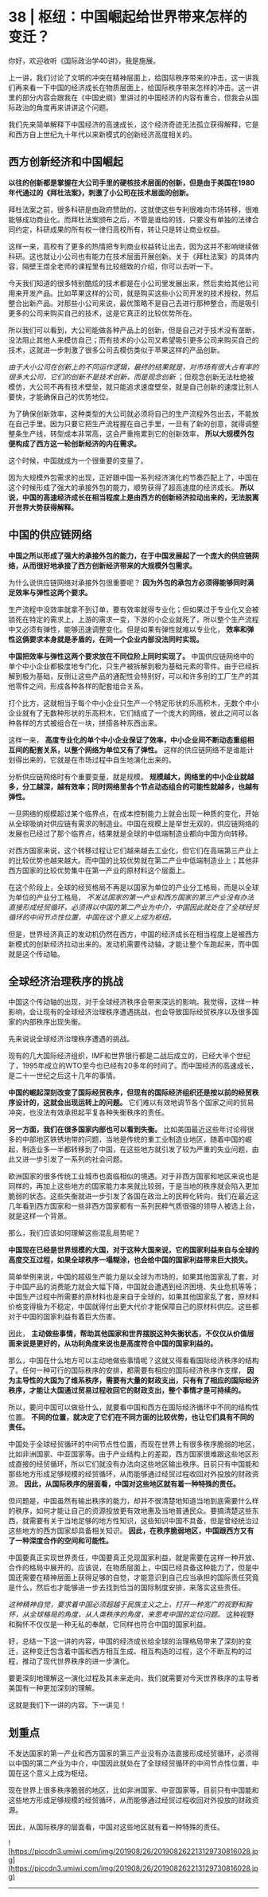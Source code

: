 # 38 | 枢纽：中国崛起给世界带来怎样的变迁？

你好，欢迎收听《国际政治学40讲》，我是施展。

上一讲，我们讨论了文明的冲突在精神层面上，给国际秩序带来的冲击，这一讲我们再来看一下中国的经济成长在物质层面上，给国际秩序带来怎样的冲击。这一讲里的部分内容会跟我在《中国史纲》里讲过的中国经济的内容有重合，但我会从国际政治的角度再来讲讲这个问题。

我们先来简单解释下中国经济的高速成长，这个经济奇迹无法孤立获得解释，它是和西方自上世纪九十年代以来新模式的创新经济高度相关的。

## 西方创新经济和中国崛起

 **以往的创新都是掌握在大公司手里的硬核技术层面的创新，但是由于美国在1980年代通过的《拜杜法案》，刺激了小公司在技术层面的创新。**

拜杜法案之前，很多科研是由政府赞助的，这就使这些专利很难向市场转移，很难能够成功商业化。而拜杜法案颁布之后，不管是谁给的钱，只要没有单独的法律合同约定，科研成果的所有权一律归高校所有，转让只是转让商业权益。

这样一来，高校有了更多的热情把专利商业权益转让出去，因为这并不影响继续做科研。这也就让小公司也有能力在技术层面开展创新。关于《拜杜法案》的具体内容，隔壁王煜全老师的课程里有比较细致的介绍，你可以去听一下。

今天我们知道的很多特别酷炫的技术都是在小公司里发展出来，然后卖给其他公司用来开发产品。比如苹果这样的公司，就是购买这些小公司开发的技术授权，然后整合出新产品。对那些小公司来说，最优策略不是自己去进行那种整合，而是吸引更多的公司来购买自己的技术，这是它真正的比较优势所在。

所以我们可以看到，大公司能做各种产品上的创新，但是自己对于技术没有垄断，没法阻止其他人来模仿自己；而有技术的小公司又希望吸引更多公司来购买自己的技术，这就进一步刺激了很多公司去模仿类似于苹果这样的产品创新。

 *由于大小公司在创新上的不同运作逻辑，最终的结果就是，对市场有很大占有率的很多大公司，它们的创新不是技术创新，而是观念创新* ；但观念创新无法杜绝被模仿，大公司不再有技术壁垒，就只能追求速度壁垒，就是自己创新的速度比别人要快，才能确保自己的优势地位。

为了确保创新效率，这种类型的大公司就必须将自己的生产流程外包出去，不能放在自己手里。因为只要它把生产流程握在自己手里，一旦有了新的创意，就得调整整条生产线，转型成本非常高，这会严重拖累到它的创新效率， **所以大规模外包便构成了西方这一轮创新经济的内在需求。**

这个时候，中国就成为一个很重要的变量了。

因为大规模外包需求的出现，正好跟中国一系列经济演化的节奏匹配上了，中国在这个时候形成了强大的承接外包的能力，顺势获得了超高速度的经济成长。 **所以说，中国的高速经济成长在相当程度上是由西方的创新经济拉动出来的，无法脱离开世界大势获得解释。**

## 中国的供应链网络

 **中国之所以形成了强大的承接外包的能力，在于中国发展起了一个庞大的供应链网络，从而很好地承接了西方创新经济带来的大规模外包需求。**

为什么说供应链网络对承接外包很重要呢？ **因为外包的承包方必须得能够同时满足效率与弹性这两个要求。**

生产流程中没效率就拿不到订单，要有效率就得专业化；但如果过于专业化又会被锁死在特定的需求上，上游的需求一变，下游的小企业就死了，所以整个生产流程中又必须有弹性，能够迅速调整变化。但是如果有弹性就难以专业化， **效率和弹性这俩要求本身就是矛盾的，在同一个企业内部没法同时实现。**

 **中国把效率与弹性这两个要求放在不同位阶上同时实现了。** 中国供应链网络中的单个中小企业都极度地专门化，只生产被拆解到极为基础元素的零件。由于已经拆解到极为基础，反倒让这些产品的通配性会特别好，可以和许多别的工厂生产的其他零件之间，形成各种各样的配套组合关系。

打个比方，这就相当于每个中小企业只生产一个特定形状的乐高积木，无数个中小企业就有了无数种形状的乐高积木，它们结成了一个庞大的网络，彼此之间可以各种各样的方式被组合在一块，拼搭各种东西出来。

这样一来， **高度专业化的单个中小企业保证了效率，中小企业间不断动态重组相互间的配套关系，以整个网络为单位又有了弹性。** 这样的供应链网络不是谁能计划得出来的，它就是在市场过程中自生地演化出来的。

分析供应链网络时有个重要变量，就是规模。 **规模越大，网络里的中小企业就越多，分工越深，越有效率；同时网络里各个节点动态组合的可能性就越多，也越有弹性。**

一旦网络的规模超过某个临界点，在成本控制能力上就会出现一种质的变化，开始从全球吸纳对供应链有需求的制造业。中国在规模上是举世无双的，供应链网络的发展也已经过了那个临界点，结果就是全球的中低端制造业都向中国方向转移。

对西方国家来说，这个转移过程让它们越来越去工业化，但它们在高端第三产业上的比较优势也越来越大。而中国的比较优势就在第二产业中低端制造业上；其他非西方国家的比较优势集中在第一产业的原材料这个层面上。

在这个阶段上，全球的经贸格局不再是以国家为单位的产业分工格局，而是以全球为单位的产业分工格局， *不发达国家的第一产业和西方国家的第三产业没有办法直接形成经贸循环，必须得以中国的第二产业为中介，中国因此就处在了全球经贸循环的中间节点性位置，中国在这个意义上成为枢纽。*

但是，世界经济真正的发动机仍然在西方，中国的经济成长在相当程度上是被西方新模式的创新经济拉动出来的。发动机需要传动轴，才能让整个车跑起来，而中国就是这个传动轴。

## 全球经济治理秩序的挑战

中国这个传动轴的出现，对于全球经济秩序会带来深远的影响。我觉得，这样一种影响，会让现有的全球经济治理秩序遭遇挑战，也会导致国际经贸秩序以及很多国家的内部秩序出现失衡。

先来说说全球经济治理秩序遭遇的挑战。

现有的几大国际经济组织，IMF和世界银行都是二战后成立的，已经大半个世纪了，1995年成立的WTO至今也已经有20多年的时间了。而中国经济的高速成长，是二十一世纪之后这十几年的事情。

 **中国的崛起深刻改变了国际经贸秩序，但现有的国际经济组织还是按以前的经贸秩序设计的，这就会出现运转上的问题。** 它们难以有效地调节各个国家之间的贸易冲突，也没法有效承担起平复各种失衡秩序的责任。

 **另一方面，我们在很多国家内部也可以看到失衡。** 比如美国最近这些年讨论得很多的中部地区铁锈地带的问题，当地是传统的重工业制造业地区，随着中国的崛起，制造业多一半都转移到了中国，在这些地方就引发了较为严重的失业问题，由此又进一步引发了一系列的社会问题。

欧洲国家的很多传统工业城市也面临相似的境遇。对于非西方国家和地区来说也是同样的，再加上这些地方的国家能力本来就比较弱，于是当地的秩序就会陷入更加脆弱的状态。这些失衡就进一步引发了各国在政治上的民粹化转向，我们在最近这几年看到西方国家和一些非西方国家都有一系列民粹气质很强的领导人被选上台，就是这样一个背景。

那么，我们应该如何理解这些混乱局势呢？

 **中国现在已经是世界规模的大国，对于这种大国来说，它的国家利益来自与全球的高度交互过程，如果全球秩序一塌糊涂，也会给中国的国家利益带来巨大损失。**

简单举例来说，中国的超级生产能力是以全球为市场的，如果其他国家乱了套，对于中国产品的消费能力就会大幅下降，中国就会遭遇到经济困境、失业危机等等；中国生产过程中所需要的原材料也是来自于全球的，如果其他国家乱了套，原材料价格变得极为不稳定，中国就得付出更大代价才能保障自己的原材料供应。这些都对于中国的国家利益有着巨大伤害。

因此， **主动做些事情，帮助其他国家和世界摆脱这种失衡状态，不仅仅从价值层面来说是更好的，从功利角度来说也是高度符合中国的国家利益的。**

那么，中国在什么地方可以主动地做些事情呢？这就又得看看国际经济秩序的结构了。任何一种可行的国际秩序的安排，都需要有相应的国际经济秩序作支撑， **因为主导性的大国为了维系秩序，需要有大量的财政支出，只有有了相应的国际经济秩序，才能让大国通过贸易过程收回它的财政支出，整个事情才是可持续的。**

所以，要问中国可以做些什么，就要看中国和西方在国际经济循环中不同的结构性位置。 **不同的位置，就决定了它们在不同方面的比较优势，也让它们具有不同的责任。**

中国处于全球经贸循环的中间节点性位置，而现在世界上有很多秩序脆弱的地区，比如非洲国家、中亚国家等。由于产业结构上的差距，西方国家很难跟这些地区形成直接的经贸循环，所以它们就没有办法向这些地区输出秩序。目前只有中国能和那些地方形成足够规模的经贸循环，从而能够通过经贸过程收回对外投放的财政资源。 **因此，从国际秩序的层面看，中国对这些地区就有着一种特殊的责任。**

但问题是，中国虽然有输出秩序的能力，却并不很清楚地知道当地到底需要什么样的秩序，如何才能让自己的资源投放更有效地惠及当地普通民众。要搞清楚这些东西，就需要有关于当地足够的地方性知识，这些知识中国不具备，但是曾经统治过这些地方的西方国家却具备相关知识。 **因此，在秩序脆弱地区，中国跟西方又有了一种深度合作的空间和可能性。**

中国要真正实现世界责任，中国要真正兑现国家利益，就是需要在这样一种开放、合作的格局中展开的。应该说，在物质层面上，中国已经具备这种能力了，但是中国还需要在精神层面上获得足够的自觉，才能意识到自己应当承担的国际责任究竟是什么，然后也才能够进一步去找到恰当的国际制度安排，来落实这些责任。

 *这种精神自觉，要求着中国必须超越于民族主义之上，打开一种宽广的视野和胸怀，从全球格局的角度，从人类秩序的角度，来思考中国的定位问题。* 这种视野和胸怀不仅仅是一种无私的奉献，它同样也符合中国的国家利益。

好，总结一下这一讲的内容，中国的经济成长给全球的治理格局带来了深刻的变迁，这种变迁包含着中国和西方相互生成、相互构造的过程，这个不断互构的过程，推动了现代世界秩序的进一步演化。

要更深刻地理解这一演化过程及其未来走向，我们就需要对今天世界秩序的主导者美国有一种更加深刻的理解。

这就是我们下一讲的内容。下一讲见！

## 划重点

不发达国家的第一产业和西方国家的第三产业没有办法直接形成经贸循环，必须得以中国的第二产业为中介，中国因此就处在了全球经贸循环的中间节点性位置，中国在这个意义上成为枢纽。

现在世界上很多秩序脆弱的地区，比如非洲国家、中亚国家等，目前只有中国能和这些地方形成足够规模的经贸循环，从而能够通过经贸过程收回对外投放的财政资源。

因此，从国际秩序的层面看，中国对这些地区就有着一种特殊的责任。

![https://piccdn3.umiwi.com/img/201908/26/201908262213129730816028.jpg](https://piccdn3.umiwi.com/img/201908/26/201908262213129730816028.jpg)

---
